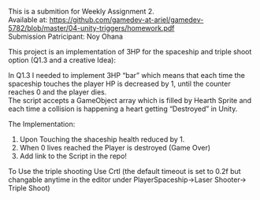 <p class="has-line-data" data-line-start="0" data-line-end="3">This is a submition for Weekly Assignment 2.<br>
Available at: <a href="https://github.com/gamedev-at-ariel/gamedev-5782/blob/master/04-unity-triggers/homework.pdf">https://github.com/gamedev-at-ariel/gamedev-5782/blob/master/04-unity-triggers/homework.pdf</a><br>
Submission Patricipant: Noy Ohana</p>
<p class="has-line-data" data-line-start="4" data-line-end="5">This project is an implementation of 3HP for the spaceship and triple shoot option (Q1.3 and a creative Idea):</p>
<p class="has-line-data" data-line-start="6" data-line-end="8">In Q1.3 I needed to implement 3HP “bar” which means that each time the spaceship touches the player HP is decreased by 1, until the counter reaches 0 and the player dies.<br>
The script accepts a GameObject array which is filled by Hearth Sprite and each time a collision is happening a heart getting “Destroyed” in Unity.</p>
<p class="has-line-data" data-line-start="9" data-line-end="10">The Implementation:</p>
<ol>
<li class="has-line-data" data-line-start="10" data-line-end="11">Upon Touching the shaceship health reduced by 1.</li>
<li class="has-line-data" data-line-start="11" data-line-end="12">When 0 lives reached the Player is destroyed (Game Over)</li>
<li class="has-line-data" data-line-start="12" data-line-end="14">Add link to the Script in the repo!</li>
</ol>
<p class="has-line-data" data-line-start="14" data-line-end="15">To Use the triple shooting Use Crtl (the default timeout is set to 0.2f but changable anytime in the editor under PlayerSpaceship-&gt;Laser Shooter-&gt; Triple Shoot)</p>